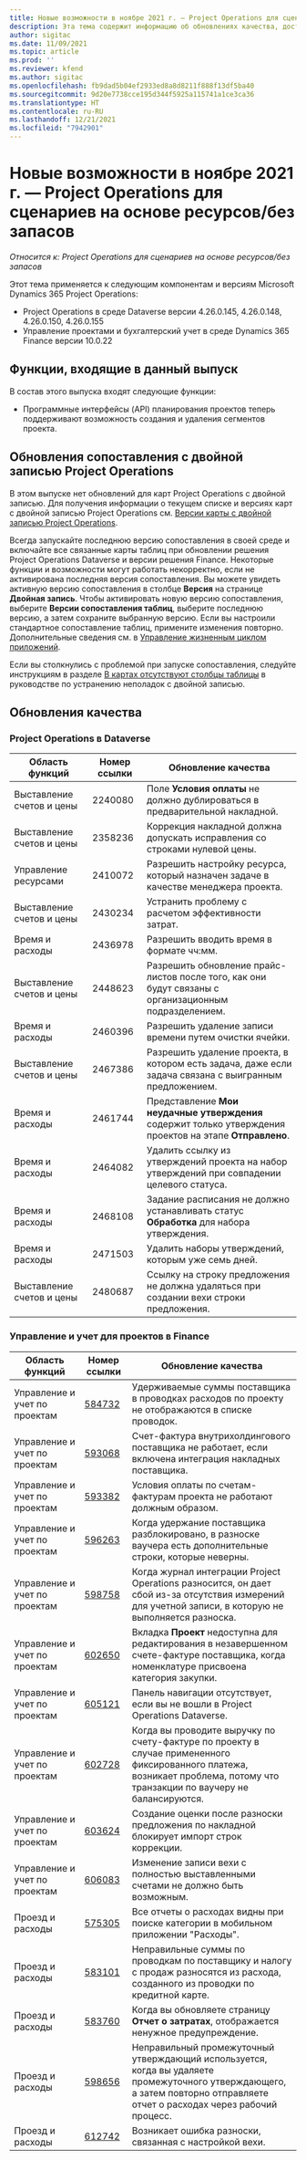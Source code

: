 ```yaml
---
title: Новые возможности в ноябре 2021 г. — Project Operations для сценариев на основе ресурсов/без запасов
description: Эта тема содержит информацию об обновлениях качества, доступных в выпуске Project Operations за ноябрь 2021 года для сценариев на основе ресурсов/без запасов.
author: sigitac
ms.date: 11/09/2021
ms.topic: article
ms.prod: ''
ms.reviewer: kfend
ms.author: sigitac
ms.openlocfilehash: fb9dad5b04ef2933ed8a8d8211f888f13df5ba40
ms.sourcegitcommit: 9d20e7738cce195d344f5925a115741a1ce3ca36
ms.translationtype: HT
ms.contentlocale: ru-RU
ms.lasthandoff: 12/21/2021
ms.locfileid: "7942901"
---
```

# <a name="whats-new-november-2021---project-operations-for-resourcenon-stocked-based-scenarios"></a>Новые возможности в ноябре 2021 г. — Project Operations для сценариев на основе ресурсов/без запасов

*Относится к: Project Operations для сценариев на основе ресурсов/без запасов*

Этот тема применяется к следующим компонентам и версиям Microsoft Dynamics 365 Project Operations:

- Project Operations в среде Dataverse версии 4.26.0.145, 4.26.0.148, 4.26.0.150, 4.26.0.155
- Управление проектами и бухгалтерский учет в среде Dynamics 365 Finance версии 10.0.22

## <a name="features-included-in-this-release"></a>Функции, входящие в данный выпуск

В состав этого выпуска входят следующие функции:

- Программные интерфейсы (API) планирования проектов теперь поддерживают возможность создания и удаления сегментов проекта.

## <a name="project-operations-dual-write-maps-updates"></a>Обновления сопоставления с двойной записью Project Operations

В этом выпуске нет обновлений для карт Project Operations с двойной записью. Для получения информации о текущем списке и версиях карт с двойной записью Project Operations см. [Версии карты с двойной записью Project Operations](/dynamics365/project-operations/environment/resource-dual-write-maps).

Всегда запускайте последнюю версию сопоставления в своей среде и включайте все связанные карты таблиц при обновлении решения Project Operations Dataverse и версии решения Finance. Некоторые функции и возможности могут работать некорректно, если не активирована последняя версия сопоставления. Вы можете увидеть активную версию сопоставления в столбце **Версия** на странице **Двойная запись**. Чтобы активировать новую версию сопоставления, выберите **Версии сопоставления таблиц**, выберите последнюю версию, а затем сохраните выбранную версию. Если вы настроили стандартное сопоставление таблиц, примените изменения повторно. Дополнительные сведения см. в [Управление жизненным циклом приложений](/dynamics365/fin-ops-core/dev-itpro/data-entities/dual-write/app-lifecycle-management).

Если вы столкнулись с проблемой при запуске сопоставления, следуйте инструкциям в разделе [В картах отсутствуют столбцы таблицы](/dynamics365/fin-ops-core/dev-itpro/data-entities/dual-write/dual-write-troubleshooting-finops-upgrades#missing-table-columns-issue-on-maps) в руководстве по устранению неполадок с двойной записью.

## <a name="quality-updates"></a>Обновления качества

### <a name="project-operations-in-dataverse"></a>Project Operations в Dataverse

| Область функций | Номер ссылки | Обновление качества |
| --- | --- | --- |
| Выставление счетов и цены | 2240080 | Поле **Условия оплаты** не должно дублироваться в предварительной накладной. |
| Выставление счетов и цены | 2358236 | Коррекция накладной должна допускать исправления со строками нулевой цены. |
| Управление ресурсами | 2410072 | Разрешить настройку ресурса, который назначен задаче в качестве менеджера проекта. |
| Выставление счетов и цены | 2430234 | Устранить проблему с расчетом эффективности затрат. |
| Время и расходы | 2436978 | Разрешить вводить время в формате чч:мм. |
| Выставление счетов и цены | 2448623 | Разрешить обновление прайс-листов после того, как они будут связаны с организационным подразделением. |
| Время и расходы | 2460396 | Разрешить удаление записи времени путем очистки ячейки. |
| Выставление счетов и цены | 2467386 | Разрешить удаление проекта, в котором есть задача, даже если задача связана с выигранным предложением. |
| Время и расходы | 2461744 | Представление **Мои неудачные утверждения** содержит только утверждения проектов на этапе **Отправлено**. |
| Время и расходы | 2464082 | Удалить ссылку из утверждений проекта на набор утверждений при совпадении целевого статуса. |
| Время и расходы | 2468108 | Задание расписания не должно устанавливать статус **Обработка** для набора утверждения. |
| Время и расходы | 2471503 | Удалить наборы утверждений, которым уже семь дней. |
| Выставление счетов и цены | 2480687 | Ссылку на строку предложения не должна удаляться при создании вехи строки предложения. |

### <a name="project-management-and-accounting-in-finance"></a>Управление и учет для проектов в Finance

| Область функций | Номер ссылки | Обновление качества |
| --- | --- | --- |
| Управление и учет по проектам | [584732](https://fix.lcs.dynamics.com/Issue/Details/?bugId=584732) | Удерживаемые суммы поставщика в проводках расходов по проекту не отображаются в списке проводок. |
| Управление и учет по проектам | [593068](https://fix.lcs.dynamics.com/Issue/Details/?bugId=593068) | Счет-фактура внутрихолдингового поставщика не работает, если включена интеграция накладных поставщика. |
| Управление и учет по проектам | [593382](https://fix.lcs.dynamics.com/Issue/Details/?bugId=593382) | Условия оплаты по счетам-фактурам проекта не работают должным образом. |
| Управление и учет по проектам | [596263](https://fix.lcs.dynamics.com/Issue/Details/?bugId=596263) | Когда удержание поставщика разблокировано, в разноске ваучера есть дополнительные строки, которые неверны. |
| Управление и учет по проектам | [598758](https://fix.lcs.dynamics.com/Issue/Details/?bugId=598758) | Когда журнал интеграции Project Operations разносится, он дает сбой из-за отсутствия измерений для учетной записи, в которую не выполняется разноска. |
| Управление и учет по проектам | [602650](https://fix.lcs.dynamics.com/Issue/Details/?bugId=602650) | Вкладка **Проект** недоступна для редактирования в незавершенном счете-фактуре поставщика, когда номенклатуре присвоена категория закупки. |
| Управление и учет по проектам | [605121](https://fix.lcs.dynamics.com/Issue/Details/?bugId=605121) | Панель навигации отсутствует, если вы не вошли в Project Operations Dataverse. |
| Управление и учет по проектам | [602728](https://fix.lcs.dynamics.com/Issue/Details/?bugId=602728) | Когда вы проводите выручку по счету-фактуре по проекту в случае примененного фиксированного платежа, возникает проблема, потому что транзакции по ваучеру не балансируются. |
| Управление и учет по проектам | [603624](https://fix.lcs.dynamics.com/Issue/Details/?bugId=603624) | Создание оценки после разноски предложения по накладной блокирует импорт строк коррекции. |
| Управление и учет по проектам | [606083](https://fix.lcs.dynamics.com/Issue/Details/?bugId=606083) | Изменение записи вехи с полностью выставленными счетами не должно быть возможным. |
| Проезд и расходы | [575305](https://fix.lcs.dynamics.com/Issue/Details/?bugId=575305) | Все отчеты о расходах видны при поиске категории в мобильном приложении "Расходы". |
| Проезд и расходы | [583101](https://fix.lcs.dynamics.com/Issue/Details/?bugId=583101) | Неправильные суммы по проводкам по поставщику и налогу с продаж разносятся из расхода, созданного из проводки по кредитной карте. |
| Проезд и расходы | [583760](https://fix.lcs.dynamics.com/Issue/Details/?bugId=583760) | Когда вы обновляете страницу **Отчет о затратах**, отображается ненужное предупреждение. |
| Проезд и расходы | [598656](https://fix.lcs.dynamics.com/Issue/Details/?bugId=598656) | Неправильный промежуточный утверждающий используется, когда вы удаляете промежуточного утверждающего, а затем повторно отправляете отчет о расходах через рабочий процесс. |
| Проезд и расходы | [612742](https://fix.lcs.dynamics.com/Issue/Details/?bugId=612742) | Возникает ошибка разноски, связанная с настройкой вехи. |
